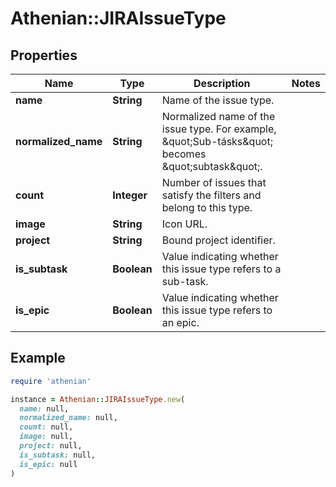 # Athenian::JIRAIssueType

## Properties

| Name | Type | Description | Notes |
| ---- | ---- | ----------- | ----- |
| **name** | **String** | Name of the issue type. |  |
| **normalized_name** | **String** | Normalized name of the issue type. For example, \&quot;Sub-tásks\&quot; becomes \&quot;subtask\&quot;. |  |
| **count** | **Integer** | Number of issues that satisfy the filters and belong to this type. |  |
| **image** | **String** | Icon URL. |  |
| **project** | **String** | Bound project identifier. |  |
| **is_subtask** | **Boolean** | Value indicating whether this issue type refers to a sub-task. |  |
| **is_epic** | **Boolean** | Value indicating whether this issue type refers to an epic. |  |

## Example

```ruby
require 'athenian'

instance = Athenian::JIRAIssueType.new(
  name: null,
  normalized_name: null,
  count: null,
  image: null,
  project: null,
  is_subtask: null,
  is_epic: null
)
```

